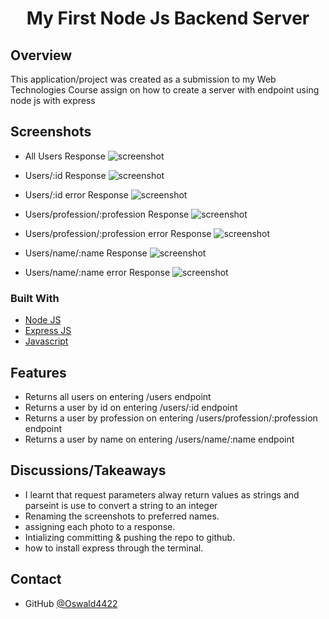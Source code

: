 <!-- Please update value in the {}  -->

<h1 align="center">My First Node Js Backend Server</h1>

<!-- OVERVIEW -->

## Overview
This application/project was created as a submission to my Web Technologies Course assign on how to create a server with endpoint using node js with express

## Screenshots
- All Users Response
![screenshot](images/Screenshot%202024-11-15%20180011.png)

- Users/:id Response
![screenshot](images/Screenshot%202024-11-15%20180046.png)

- Users/:id error Response
![screenshot](images/Screenshot%202024-11-15%20180054.png)

- Users/profession/:profession Response
![screenshot](images/Screenshot%202024-11-15%20180321.png)

- Users/profession/:profession error Response
![screenshot](images/Screenshot%202024-11-15%20180249.png)

- Users/name/:name Response
![screenshot](images/Screenshot%202024-11-15%20181120.png)

- Users/name/:name error Response
![screenshot](images/Screenshot%202024-11-15%20181135.png)


### Built With

<!-- This section should list any major frameworks that you built your project using. Here are a few examples.-->

- [Node JS](https://www.w3schools.com/html/)
- [Express JS](https://www.w3schools.com/css/)
- [Javascript](https://www.w3schools.com/js/)

## Features

<!-- List the features of your application or follow the template. Don't share the figma file here :) -->
- Returns all users on entering /users endpoint
- Returns a user by id on entering /users/:id endpoint
- Returns a user by profession on entering /users/profession/:profession endpoint
- Returns a user by name on entering /users/name/:name endpoint

## Discussions/Takeaways
- I learnt that request parameters alway return values as strings and parseint is use to convert a string to an integer
- Renaming the screenshots to preferred names.
- assigning each photo to a response.
- Intializing committing & pushing the repo to github.
- how to install express through the terminal.

## Contact
- GitHub [@Oswald4422](https://github.com/Oswald4422)